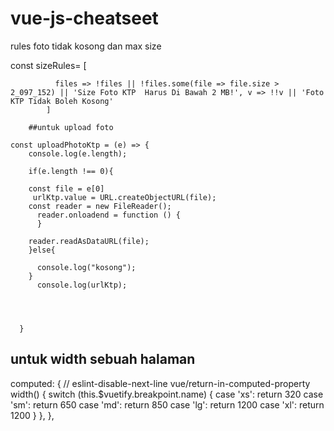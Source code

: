 # vue-js-cheatseet
rules foto  tidak kosong dan max size 

 const sizeRules= [

              files => !files || !files.some(file => file.size > 2_097_152) || 'Size Foto KTP  Harus Di Bawah 2 MB!', v => !!v || 'Foto KTP Tidak Boleh Kosong'
            ]
            
        ##untuk upload foto
            
    const uploadPhotoKtp = (e) => {
        console.log(e.length);

        if(e.length !== 0){

        const file = e[0]
         urlKtp.value = URL.createObjectURL(file);
        const reader = new FileReader();
          reader.onloadend = function () {
          }

        reader.readAsDataURL(file);
        }else{

          console.log("kosong");
        }
          console.log(urlKtp);




      }

## untuk width sebuah halaman
 computed: {
      // eslint-disable-next-line vue/return-in-computed-property
      width() {
        switch (this.$vuetify.breakpoint.name) {
          case 'xs':
            return 320
          case 'sm':
            return 650
          case 'md':
            return 850
          case 'lg':
            return 1200
          case 'xl':
            return 1200
        }
      },
    },
